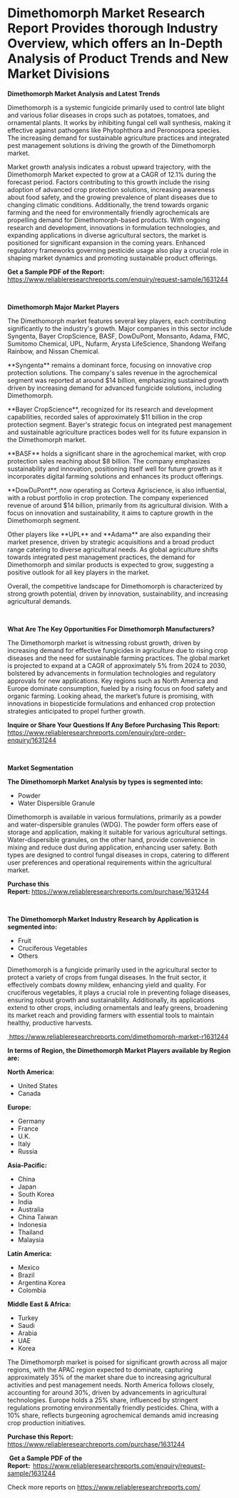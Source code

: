 <p><h1>Dimethomorph Market Research Report Provides thorough Industry Overview, which offers an In-Depth Analysis of Product Trends and New Market Divisions</h1></p><p><strong>Dimethomorph Market Analysis and Latest Trends</strong></p>
<p><p>Dimethomorph is a systemic fungicide primarily used to control late blight and various foliar diseases in crops such as potatoes, tomatoes, and ornamental plants. It works by inhibiting fungal cell wall synthesis, making it effective against pathogens like Phytophthora and Peronospora species. The increasing demand for sustainable agriculture practices and integrated pest management solutions is driving the growth of the Dimethomorph market.</p><p>Market growth analysis indicates a robust upward trajectory, with the Dimethomorph Market expected to grow at a CAGR of 12.1% during the forecast period. Factors contributing to this growth include the rising adoption of advanced crop protection solutions, increasing awareness about food safety, and the growing prevalence of plant diseases due to changing climatic conditions. Additionally, the trend towards organic farming and the need for environmentally friendly agrochemicals are propelling demand for Dimethomorph-based products. With ongoing research and development, innovations in formulation technologies, and expanding applications in diverse agricultural sectors, the market is positioned for significant expansion in the coming years. Enhanced regulatory frameworks governing pesticide usage also play a crucial role in shaping market dynamics and promoting sustainable product offerings.</p></p>
<p><strong>Get a Sample PDF of the Report:&nbsp;</strong> <a href="https://www.reliableresearchreports.com/enquiry/request-sample/1631244?utm_campaign=2109&utm_medium=2&utm_source=Github&utm_content=ia&utm_term=30012025&utm_id=dimethomorph">https://www.reliableresearchreports.com/enquiry/request-sample/1631244</a></p>
<p>&nbsp;</p>
<p><strong>Dimethomorph Major Market Players</strong></p>
<p><p>The Dimethomorph market features several key players, each contributing significantly to the industry's growth. Major companies in this sector include Syngenta, Bayer CropScience, BASF, DowDuPont, Monsanto, Adama, FMC, Sumitomo Chemical, UPL, Nufarm, Arysta LifeScience, Shandong Weifang Rainbow, and Nissan Chemical.</p><p>**Syngenta** remains a dominant force, focusing on innovative crop protection solutions. The company's sales revenue in the agrochemical segment was reported at around $14 billion, emphasizing sustained growth driven by increasing demand for advanced fungicide solutions, including Dimethomorph.</p><p>**Bayer CropScience**, recognized for its research and development capabilities, recorded sales of approximately $11 billion in the crop protection segment. Bayer's strategic focus on integrated pest management and sustainable agriculture practices bodes well for its future expansion in the Dimethomorph market.</p><p>**BASF** holds a significant share in the agrochemical market, with crop protection sales reaching about $8 billion. The company emphasizes sustainability and innovation, positioning itself well for future growth as it incorporates digital farming solutions and enhances its product offerings.</p><p>**DowDuPont**, now operating as Corteva Agriscience, is also influential, with a robust portfolio in crop protection. The company experienced revenue of around $14 billion, primarily from its agricultural division. With a focus on innovation and sustainability, it aims to capture growth in the Dimethomorph segment.</p><p>Other players like **UPL** and **Adama** are also expanding their market presence, driven by strategic acquisitions and a broad product range catering to diverse agricultural needs. As global agriculture shifts towards integrated pest management practices, the demand for Dimethomorph and similar products is expected to grow, suggesting a positive outlook for all key players in the market. </p><p>Overall, the competitive landscape for Dimethomorph is characterized by strong growth potential, driven by innovation, sustainability, and increasing agricultural demands.</p></p>
<p>&nbsp;</p>
<p><strong>What Are The Key Opportunities For Dimethomorph Manufacturers?</strong></p>
<p><p>The Dimethomorph market is witnessing robust growth, driven by increasing demand for effective fungicides in agriculture due to rising crop diseases and the need for sustainable farming practices. The global market is projected to expand at a CAGR of approximately 5% from 2024 to 2030, bolstered by advancements in formulation technologies and regulatory approvals for new applications. Key regions such as North America and Europe dominate consumption, fueled by a rising focus on food safety and organic farming. Looking ahead, the market’s future is promising, with innovations in biopesticide formulations and enhanced crop protection strategies anticipated to propel further growth.</p></p>
<p><strong>Inquire or Share Your Questions If Any Before Purchasing This Report:</strong> <a href="https://www.reliableresearchreports.com/enquiry/pre-order-enquiry/1631244?utm_campaign=2109&utm_medium=2&utm_source=Github&utm_content=ia&utm_term=30012025&utm_id=dimethomorph">https://www.reliableresearchreports.com/enquiry/pre-order-enquiry/1631244</a></p>
<p>&nbsp;</p>
<p><strong>Market Segmentation</strong></p>
<p><strong>The Dimethomorph Market Analysis by types is segmented into:</strong></p>
<p><ul><li>Powder</li><li>Water Dispersible Granule</li></ul></p>
<p><p>Dimethomorph is available in various formulations, primarily as a powder and water-dispersible granules (WDG). The powder form offers ease of storage and application, making it suitable for various agricultural settings. Water-dispersible granules, on the other hand, provide convenience in mixing and reduce dust during application, enhancing user safety. Both types are designed to control fungal diseases in crops, catering to different user preferences and operational requirements within the agricultural market.</p></p>
<p><strong>Purchase this Report:&nbsp;</strong><a href="https://www.reliableresearchreports.com/purchase/1631244?utm_campaign=2109&utm_medium=2&utm_source=Github&utm_content=ia&utm_term=30012025&utm_id=dimethomorph">https://www.reliableresearchreports.com/purchase/1631244</a></p>
<p>&nbsp;</p>
<p><strong>The Dimethomorph Market Industry Research by Application is segmented into:</strong></p>
<p><ul><li>Fruit</li><li>Cruciferous Vegetables</li><li>Others</li></ul></p>
<p><p>Dimethomorph is a fungicide primarily used in the agricultural sector to protect a variety of crops from fungal diseases. In the fruit sector, it effectively combats downy mildew, enhancing yield and quality. For cruciferous vegetables, it plays a crucial role in preventing foliage diseases, ensuring robust growth and sustainability. Additionally, its applications extend to other crops, including ornamentals and leafy greens, broadening its market reach and providing farmers with essential tools to maintain healthy, productive harvests.</p></p>
<p><a href="https://www.reliableresearchreports.com/dimethomorph-market-r1631244?utm_campaign=2109&utm_medium=2&utm_source=Github&utm_content=ia&utm_term=30012025&utm_id=dimethomorph">&nbsp;https://www.reliableresearchreports.com/dimethomorph-market-r1631244</a></p>
<p><strong>In terms of Region, the Dimethomorph Market Players available by Region are:</strong></p>
<p>
    <p> <strong> North America: </strong>
        <ul>
            <li>United States</li>
            <li>Canada</li>
        </ul>
        </p> 
    <p> <strong> Europe: </strong>
        <ul>
            <li>Germany</li>
            <li>France</li>
            <li>U.K.</li>
            <li>Italy</li>
            <li>Russia</li>
        </ul>
        </p> 
    <p> <strong> Asia-Pacific: </strong>
        <ul>
            <li>China</li>
            <li>Japan</li>
            <li>South Korea</li>
            <li>India</li>
            <li>Australia</li>
            <li>China Taiwan</li>
            <li>Indonesia</li>
            <li>Thailand</li>
            <li>Malaysia</li>
        </ul>
        </p> 
    <p> <strong> Latin America: </strong>
        <ul>
            <li>Mexico</li>
            <li>Brazil</li>
            <li>Argentina Korea</li>
            <li>Colombia</li>
        </ul>
        </p> 
    <p> <strong> Middle East & Africa: </strong>
        <ul>
            <li>Turkey</li>
            <li>Saudi</li>
            <li>Arabia</li>
            <li>UAE</li>
            <li>Korea</li>
        </ul>
    </p>
    </p>
<p><p>The Dimethomorph market is poised for significant growth across all major regions, with the APAC region expected to dominate, capturing approximately 35% of the market share due to increasing agricultural activities and pest management needs. North America follows closely, accounting for around 30%, driven by advancements in agricultural technologies. Europe holds a 25% share, influenced by stringent regulations promoting environmentally friendly pesticides. China, with a 10% share, reflects burgeoning agrochemical demands amid increasing crop production initiatives.</p></p>
<p><strong>Purchase this Report: </strong><a href="https://www.reliableresearchreports.com/purchase/1631244?utm_campaign=2109&utm_medium=2&utm_source=Github&utm_content=ia&utm_term=30012025&utm_id=dimethomorph">https://www.reliableresearchreports.com/purchase/1631244</a></p>
<p>&nbsp;<strong>Get a Sample PDF of the Report:&nbsp;&nbsp;</strong><a href="https://www.reliableresearchreports.com/enquiry/request-sample/1631244?utm_campaign=2109&utm_medium=2&utm_source=Github&utm_content=ia&utm_term=30012025&utm_id=dimethomorph">https://www.reliableresearchreports.com/enquiry/request-sample/1631244</a></p>
<p><strong></strong></p>
<p>Check more reports on <a href="https://www.reliableresearchreports.com/?utm_campaign=2109&utm_medium=2&utm_source=Github&utm_content=ia&utm_term=30012025&utm_id=dimethomorph">https://www.reliableresearchreports.com/</a></p>